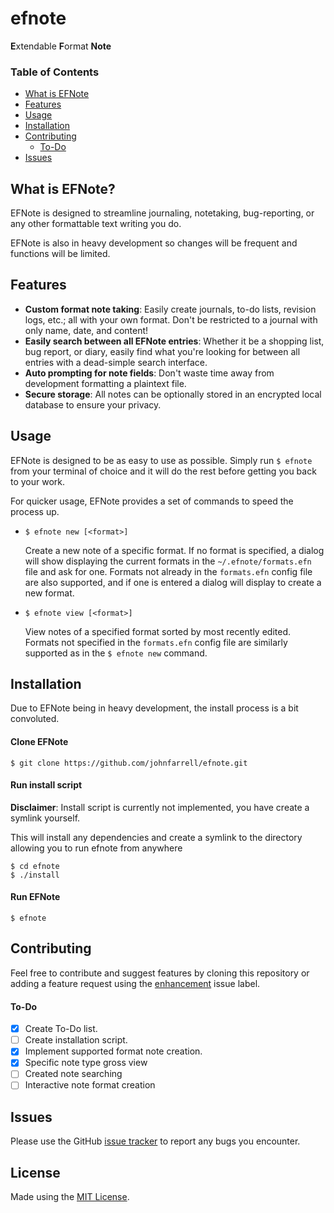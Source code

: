 # efnote

**E**xtendable **F**ormat **Note**

### Table of Contents
* [What is EFNote](#what-is-efnote)
* [Features](#features)
* [Usage](#usage)
* [Installation](#installation)
* [Contributing](#contributing)
  * [To-Do](#to-do)
* [Issues](#issues)

## What is EFNote?
EFNote is designed to streamline journaling, notetaking, bug-reporting, or any
other formattable text writing you do.

EFNote is also in heavy development so changes will be frequent and functions
will be limited.

## Features

 
* **Custom format note taking**: Easily create journals, to-do lists, revision logs, etc.; all with your own format. Don't be restricted to a journal with only name, date, and content!
* **Easily search between all EFNote entries**: Whether it be a shopping list, bug report, or diary, easily find what you're looking for between all entries with a dead-simple search interface.
* **Auto prompting for note fields**: Don't waste time away from development formatting a plaintext file.
* **Secure storage**: All notes can be optionally stored in an encrypted local database to ensure your privacy. 
## Usage

EFNote is designed to be as easy to use as possible. Simply run `$ efnote` from your terminal of choice and it will do the rest before getting you back to your work.

For quicker usage, EFNote provides a set of commands to speed the process up.

* `$ efnote new [<format>]`

   Create a new note of a specific format. If no format is specified, a dialog will show displaying the current formats in the `~/.efnote/formats.efn` file and ask for one.
   Formats not already in the `formats.efn` config file are also supported, and if one is entered a dialog will display to create a new format.

* `$ efnote view [<format>]`
  
   View notes of a specified format sorted by most recently edited. Formats not specified in the `formats.efn` config file are similarly supported as in the `$ efnote new` command.

## Installation

Due to EFNote being in heavy development, the install process is a bit convoluted.

#### Clone EFNote
```
$ git clone https://github.com/johnfarrell/efnote.git
```

#### Run install script
**Disclaimer**: Install script is currently not implemented, you have create a symlink yourself.

This will install any dependencies and create a symlink to the directory allowing you to run efnote from anywhere

```
$ cd efnote
$ ./install 
```

#### Run EFNote
```
$ efnote
```

## Contributing

Feel free to contribute and suggest features by cloning this repository or
adding a feature request using the [enhancement](https://github.com/FARRELLJJOHN/efnote/labels/enhancement) issue label.

#### To-Do

 - [x] Create To-Do list.
 - [ ] Create installation script.
 - [x] Implement supported format note creation.
 - [x] Specific note type gross view
 - [ ] Created note searching
 - [ ] Interactive note format creation

## Issues
Please use the GitHub [issue tracker](https://github.com/FARRELLJJOHN/efnote/issues)
to report any bugs you encounter.

## License

Made using the [MIT License](https://opensource.org/licenses/MIT).